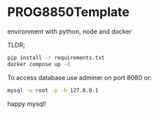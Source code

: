 # PROG8850Template
environment with python, node and docker

TLDR;

```bash
pip install -r requirements.txt
docker compose up -d
```

To access database use adminer on port 8080 or:

```bash
mysql -u root -p -h 127.0.0.1
```

happy mysql!

